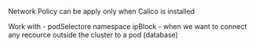 Network Policy can be apply only when Calico is installed 

Work with -
  podSelectore
  namespace
  ipBlock - when we want to connect any recource outside the cluster to a pod (database)
